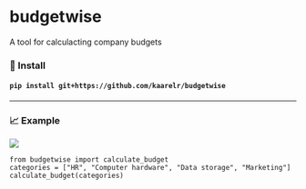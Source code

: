 # budgetwise
A tool for calculacting company budgets

### 💾 Install

#### `pip install git+https://github.com/kaarelr/budgetwise`

<hr>

### 📈 Example

<img src="https://i.imgur.com/EezCoV6.gif"></img>

```
from budgetwise import calculate_budget
categories = ["HR", "Computer hardware", "Data storage", "Marketing"]
calculate_budget(categories)
```
